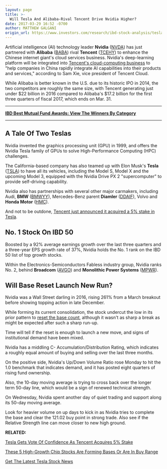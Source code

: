 ```yaml
---
layout: page
title: >-
  Will Tesla And Alibaba-Rival Tencent Drive Nvidia Higher?
date: 2017-03-29 16:52 -0700
author: MATTHEW GALGANI
origin_url: https://www.investors.com/research/ibd-stock-analysis/tesla-partner-nvidia-powers-alibaba-rival-tencent-cloud/
---
```












 
 
 Artificial intelligence (AI) technology leader **Nvidia** ([NVDA](https://research.investors.com/quote.aspx?symbol=NVDA)) has just partnered with **Alibaba** ([BABA](https://research.investors.com/quote.aspx?symbol=BABA)) rival **Tencent** ([TCEHY](https://research.investors.com/quote.aspx?symbol=TCEHY)) to enhance the Chinese internet giant's cloud services business.
Nvidia's deep-learning platform will be integrated into [Tencent's cloud-computing business](http://nvidianews.nvidia.com/news/tencent-cloud-adopts-nvidia-tesla-for-ai-cloud-computing) to "help companies in China rapidly integrate AI capabilities into their products and services," according to Sam Xie, vice president of Tencent Cloud.


While Alibaba is better known in the U.S. due to its historic IPO in 2014, the two competitors are roughly the same size, with Tencent generating just under $22 billion in 2016 compared to Alibaba's $17.2 billion for the first three quarters of fiscal 2017, which ends on Mar. 31.




---


**[IBD Best Mutual Fund Awards: View The Winners By Category](https://www.investors.com/best-mutual-fund-awards/)**


---


A Tale Of Two Teslas
--------------------


Nvidia invented the graphics processing unit (GPU) in 1999, and offers the Nvidia Tesla family of GPUs to solve High-Performance Computing (HPC) challenges.


The California-based company has also teamed up with Elon Musk's **Tesla** ([TSLA](https://research.investors.com/quote.aspx?symbol=TSLA)) to have all its vehicles, including the Model S, Model X and the upcoming Model 3, equipped with the Nvidia Drive PX 2 "supercomputer" to provide self-driving capability.


Nvidia also has partnerships with several other major carmakers, including Audi, **BMW** ([BMWYY](https://research.investors.com/quote.aspx?symbol=BMWYY)), Mercedes-Benz parent **Diamler** ([DDAIF](https://research.investors.com/quote.aspx?symbol=DDAIF)), Volvo and **Honda Motor** ([HMC](https://research.investors.com/quote.aspx?symbol=HMC)).


And not to be outdone, [Tencent just announced it acquired a 5% stake in Tesla](https://www.investors.com/news/technology/tesla-gets-vote-of-confidence-as-chinas-tencent-acquires-5-stake/).


No. 1 Stock On IBD 50
---------------------


Boosted by a 92% average earnings growth over the last three quarters and a three-year EPS growth rate of 37%, Nvidia holds the No. 1 rank on the IBD 50 list of top growth stocks.


Within the Electronics-Semiconductors Fabless industry group, Nvidia ranks No. 2, behind **Broadcom** ([AVGO](https://research.investors.com/quote.aspx?symbol=AVGO)) and **Monolithic Power Systems** ([MPWR](https://research.investors.com/quote.aspx?symbol=MPWR)).


Will Base Reset Launch New Run?
-------------------------------


Nvidia was a Wall Street darling in 2016, rising 261% from a March breakout before showing topping action in late December.


While forming its current consolidation, the stock undercut the low in its prior pattern to [reset the base count](https://www.investors.com/tag/chart-patterns-how-to-count-bases), although it wasn't as sharp a break as might be expected after such a sharp run-up.



Time will tell if the reset is enough to launch a new move, and signs of institutional demand have been mixed.


Nvidia has a middling C- Accumulation/Distribution Rating, which indicates a roughly equal amount of buying and selling over the last three months.


On the positive side, Nvidia's Up/Down Volume Ratio rose Monday to hit the 1.0 benchmark that indicates demand, and it has posted eight quarters of rising fund ownership.


Also, the 10-day moving average is trying to cross back over the longer term 50-day line, which would be a sign of renewed technical strength.


On Wednesday, Nvidia spent another day of quiet trading and support along its 50-day moving average.


Look for heavier volume on up days to kick in as Nvidia tries to complete the base and clear the 121.02 buy point in strong trade. Also see if the Relative Strength line can move closer to new high ground.


**RELATED:**


[Tesla Gets Vote Of Confidence As Tencent Acquires 5% Stake](https://www.investors.com/news/technology/tesla-gets-vote-of-confidence-as-chinas-tencent-acquires-5-stake/)


[These 5 High-Growth Chip Stocks Are Forming Bases Or Are In Buy Range](https://www.investors.com/news/technology/these-5-high-growth-chip-stocks-are-forming-bases-in-buy-range/)


[Get The Latest Tesla Stock News](https://www.investors.com/tag/tesla-stock-news)




